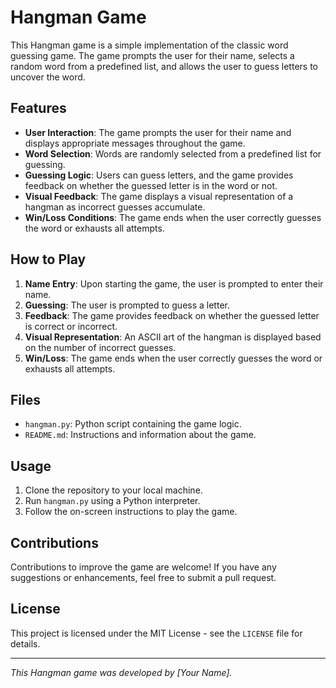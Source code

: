 # Hangman Game

This Hangman game is a simple implementation of the classic word guessing game. The game prompts the user for their name, selects a random word from a predefined list, and allows the user to guess letters to uncover the word.

## Features

- **User Interaction**: The game prompts the user for their name and displays appropriate messages throughout the game.
- **Word Selection**: Words are randomly selected from a predefined list for guessing.
- **Guessing Logic**: Users can guess letters, and the game provides feedback on whether the guessed letter is in the word or not.
- **Visual Feedback**: The game displays a visual representation of a hangman as incorrect guesses accumulate.
- **Win/Loss Conditions**: The game ends when the user correctly guesses the word or exhausts all attempts.

## How to Play

1. **Name Entry**: Upon starting the game, the user is prompted to enter their name.
2. **Guessing**: The user is prompted to guess a letter.
3. **Feedback**: The game provides feedback on whether the guessed letter is correct or incorrect.
4. **Visual Representation**: An ASCII art of the hangman is displayed based on the number of incorrect guesses.
5. **Win/Loss**: The game ends when the user correctly guesses the word or exhausts all attempts.

## Files

- `hangman.py`: Python script containing the game logic.
- `README.md`: Instructions and information about the game.

## Usage

1. Clone the repository to your local machine.
2. Run `hangman.py` using a Python interpreter.
3. Follow the on-screen instructions to play the game.

## Contributions

Contributions to improve the game are welcome! If you have any suggestions or enhancements, feel free to submit a pull request.

## License

This project is licensed under the MIT License - see the `LICENSE` file for details.

---

*This Hangman game was developed by [Your Name].*
